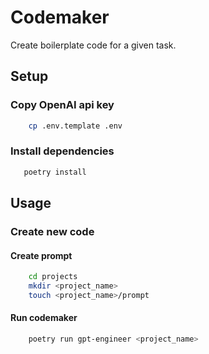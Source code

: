# Codemaker

Create boilerplate code for a given task.

## Setup

### Copy OpenAI api key

```bash
    cp .env.template .env
```

### Install dependencies

```bash
   poetry install
```

## Usage

### Create new code

#### Create prompt

```bash
    cd projects
    mkdir <project_name>
    touch <project_name>/prompt
```

#### Run codemaker

```bash
    poetry run gpt-engineer <project_name>
```
